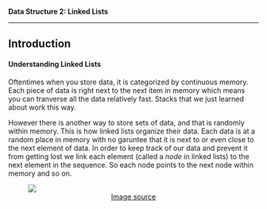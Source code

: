 **Data Structure 2: Linked Lists**


---

## **Introduction**
#### Understanding Linked Lists

Oftentimes when you store data, it is categorized by continuous memory. Each piece of data is right next to the next item in memory which means you can tranverse all the data relatively fast. Stacks that we just learned about work this way. 

However there is another way to store sets of data, and that is randomly within memory. This is how linked lists organize their data. Each data is at a random place in memory with no garuntee that it is next to or even close to the next element of data. In order to keep track of our data and prevent it from getting lost we link each element (called a *node* in linked lists) to the next element in the sequence. So each node points to the next node within memory and so on.

<!-- Linked List image -->
<figure>
<img src="https://miro.medium.com/max/1280/0*SESFJYWU5a-3XM9m.gif">
<figcaption align= "center"> <a href=https://www.geeksforgeeks.org/data-structures/linked-list>Image source</a></figcaption>
</figure>

